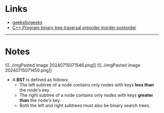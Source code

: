 # Links

- [geeksforgeeks](https://www.geeksforgeeks.org/binary-search-tree-traversal-inorder-preorder-post-order/)
- [C++ Program binary tree traversal preorder inorder postorder](https://www.youtube.com/watch?v=QAEI6yksD6M)

---

# Notes

![[../imgPasted image 20240715071546.png]]
![[../imgPasted image 20240715071450.png]]

- A **BST** is defined as follows:
  - The left subtree of a node contains only nodes with keys **less than** the node's key.
  - The right subtree of a node contains only nodes with keys **greater than** the node's key.
  - Both the left and right subtrees must also be binary search trees.
